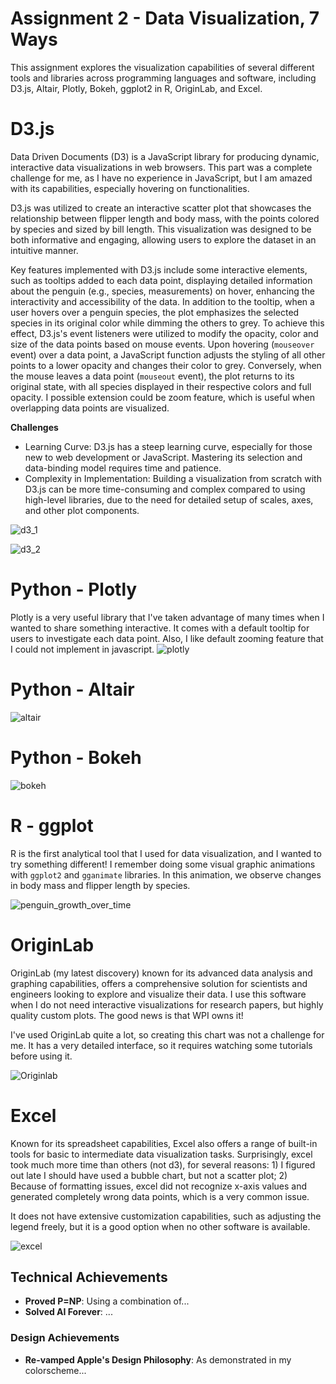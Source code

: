 Assignment 2 - Data Visualization, 7 Ways  
===
This assignment explores the visualization capabilities of several different tools and libraries across programming languages and software, including D3.js, Altair, Plotly, Bokeh, ggplot2 in R, OriginLab, and Excel.

# D3.js
Data Driven Documents (D3) is a JavaScript library for producing dynamic, interactive data visualizations in web browsers. This part was a complete challenge for me, as I have no experience in JavaScript, but I am amazed with its capabilities, especially hovering on functionalities.

D3.js was utilized to create an interactive scatter plot that showcases the relationship between flipper length and body mass, with the points colored by species and sized by bill length. This visualization was designed to be both informative and engaging, allowing users to explore the dataset in an intuitive manner.

Key features implemented with D3.js include some interactive elements, such as tooltips added to each data point, displaying detailed information about the penguin (e.g., species, measurements) on hover, enhancing the interactivity and accessibility of the data. In addition to the tooltip, when a user hovers over a penguin species, the plot emphasizes the selected species in its original color while dimming the others to grey. To achieve this effect, D3.js's event listeners were utilized to modify the opacity, color and size of the data points based on mouse events. Upon hovering (`mouseover` event) over a data point, a JavaScript function adjusts the styling of all other points to a lower opacity and changes their color to grey. Conversely, when the mouse leaves a data point (`mouseout` event), the plot returns to its original state, with all species displayed in their respective colors and full opacity. I possible extension could be zoom feature, which is useful when overlapping data points are visualized.

**Challenges**
- Learning Curve: D3.js has a steep learning curve, especially for those new to web development or JavaScript. Mastering its selection and data-binding model requires time and patience.
- Complexity in Implementation: Building a visualization from scratch with D3.js can be more time-consuming and complex compared to using high-level libraries, due to the need for detailed setup of scales, axes, and other plot components.

![d3_1](img/d3_1.png)

![d3_2](img/d3_2.png)

# Python - Plotly
Plotly is a very useful library that I've taken advantage of many times when I wanted to share something interactive. It comes with a default tooltip for users to investigate each data point. Also, I like default zooming feature that I could not implement in javascript. 
![plotly](img/plotly.png)

# Python - Altair
![altair](img/altair.png)
# Python - Bokeh
![bokeh](img/bokeh.png)
# R - ggplot

R is the first analytical tool that I used for data visualization, and I wanted to try something different! I remember doing some visual graphic animations with `ggplot2` and `gganimate` libraries. In this animation, we observe changes in body mass and flipper length by species.

![penguin_growth_over_time](img/penguin_growth_over_time.gif)
# OriginLab

OriginLab (my latest discovery) known for its advanced data analysis and graphing capabilities, offers a comprehensive solution for scientists and engineers looking to explore and visualize their data. I use this software when I do not need interactive visualizations for research papers, but highly quality custom plots. The good news is that WPI owns it!

I've used OriginLab quite a lot, so creating this chart was not a challenge for me. It has a very detailed interface, so it requires watching some tutorials before using it.

![Originlab](img/Originlab.png)

# Excel

Known for its spreadsheet capabilities, Excel also offers a range of built-in tools for basic to intermediate data visualization tasks. Surprisingly, excel took much more time than others (not d3), for several reasons: 1) I figured out late I should have used a bubble chart, but not a scatter plot; 2) Because of formatting issues, excel did not recognize x-axis values and generated completely wrong data points, which is a very common issue.

It does not have extensive customization capabilities, such as adjusting the legend freely, but it is a good option when no other software is available.

![excel](img/excel.png)

## Technical Achievements
- **Proved P=NP**: Using a combination of...
- **Solved AI Forever**: ...

### Design Achievements
- **Re-vamped Apple's Design Philosophy**: As demonstrated in my colorscheme...
